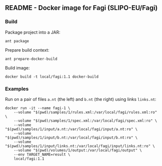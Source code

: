 ## README - Docker image for Fagi (SLIPO-EU/Fagi)

### Build

Package project into a JAR:

    ant package

Prepare build context:

    ant prepare-docker-build

Build image:

    docker build -t local/fagi:1.1 docker-build

### Examples

Run on a pair of files `a.nt` (the left) and `b.nt` (the right) using links `links.nt`:

    docker run -it --name fagi-1 \
        --volume "$(pwd)/samples/1/rules.xml:/var/local/fagi/rules.xml:ro" \
        --volume "$(pwd)/samples/1/spec.xml:/var/local/fagi/spec.xml:ro" \
        --volume "$(pwd)/samples/1/input/a.nt:/var/local/fagi/input/a.nt:ro" \
        --volume "$(pwd)/samples/1/input/b.nt:/var/local/fagi/input/b.nt:ro" \
        --volume "$(pwd)/samples/1/input/links.nt:/var/local/fagi/input/links.nt:ro" \
        --volume "$(pwd)/volumes/1/output:/var/local/fagi/output" \
        --env TARGET_NAME=result \
        local/fagi:1.1

 


